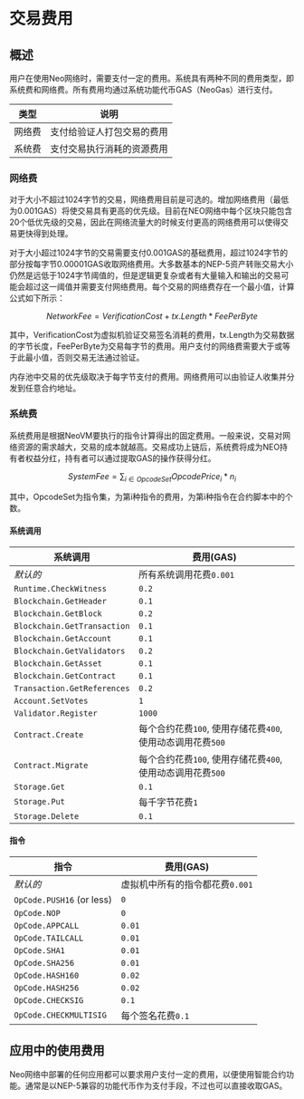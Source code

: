 # 交易费用

## 概述

用户在使用Neo网络时，需要支付一定的费用。系统具有两种不同的费用类型，即系统费和网络费。所有费用均通过系统功能代币GAS（NeoGas）进行支付。

| 类型| 说明|
|-------------|---------------------------------------------------------------------|
| 网络费|支付给验证人打包交易的费用|
| 系统费| 支付交易执行消耗的资源费用 |

### 网络费

对于大小不超过1024字节的交易，网络费用目前是可选的。增加网络费用（最低为0.001GAS）将使交易具有更高的优先级。目前在NEO网络中每个区块只能包含20个低优先级的交易，因此在网络流量大的时候支付更高的网络费用可以使得交易更快得到处理。

对于大小超过1024字节的交易需要支付0.001GAS的基础费用，超过1024字节的部分按每字节0.00001GAS收取网络费用。大多数基本的NEP-5资产转账交易大小仍然是远低于1024字节阈值的，但是逻辑更复杂或者有大量输入和输出的交易可能会超过这一阈值并需要支付网络费用。每个交易的网络费存在一个最小值，计算公式如下所示：

 $$ NetworkFee = VerificationCost + tx.Length * FeePerByte $$

其中，VerificationCost为虚拟机验证交易签名消耗的费用，tx.Length为交易数据的字节长度，FeePerByte为交易每字节的费用。用户支付的网络费需要大于或等于此最小值，否则交易无法通过验证。

内存池中交易的优先级取决于每字节支付的费用。网络费用可以由验证人收集并分发到任意合约地址。

### 系统费

系统费用是根据NeoVM要执行的指令计算得出的固定费用。一般来说，交易对网络资源的需求越大，交易的成本就越高。交易成功上链后，系统费将成为NEO持有者权益分红，持有者可以通过提取GAS的操作获得分红。

$$SystemFee=\sum_{i\in OpcodeSet}OpcodePrice_{i}*n_{i}$$

其中，OpcodeSet为指令集，为第i种指令的费用，为第i种指令在合约脚本中的个数。

#### 系统调用

| 系统调用               | 费用(GAS)                                                                       |
|-----------------------------|---------------------------------------------------------------------------------|
| *默认的*                   |所有系统调用花费`0.001`  |
| `Runtime.CheckWitness`      | `0.2`                                                                           |
| `Blockchain.GetHeader`      | `0.1`                                                                           |
| `Blockchain.GetBlock`       | `0.2`                                                                           |
| `Blockchain.GetTransaction` | `0.1`                                                                           |
| `Blockchain.GetAccount`     | `0.1`                                                                           |
| `Blockchain.GetValidators`  | `0.2`                                                                           |
| `Blockchain.GetAsset`       | `0.1`                                                                           |
| `Blockchain.GetContract`    | `0.1`                                                                           |
| `Transaction.GetReferences` | `0.2`                                                                           |
| `Account.SetVotes`          | `1`                                                                             |
| `Validator.Register`        | `1000`                                                                          |
| `Contract.Create`           | 每个合约花费`100`, 使用存储花费`400`, 使用动态调用花费`500` |
| `Contract.Migrate`          | 每个合约花费`100`, 使用存储花费`400`, 使用动态调用花费`500` |
| `Storage.Get`               | `0.1`                                                                           |
| `Storage.Put`               |每千字节花费`1`                                                                  |
| `Storage.Delete`            | `0.1`                                                                           |

#### 指令

| 指令| 费用(GAS)                                           |
|---------------------------|-----------------------------------------------------|
| *默认的*                 | 虚拟机中所有的指令都花费`0.001` |
| `OpCode.PUSH16` (or less) | `0`                                                 |
| `OpCode.NOP`              | `0`                                                 |
| `OpCode.APPCALL`          | `0.01`                                              |
| `OpCode.TAILCALL`         | `0.01`                                              |
| `OpCode.SHA1`             | `0.01`                                              |
| `OpCode.SHA256`           | `0.01`                                              |
| `OpCode.HASH160`          | `0.02`                                              |
| `OpCode.HASH256`          | `0.02`                                              |
| `OpCode.CHECKSIG`         | `0.1`                                               |
| `OpCode.CHECKMULTISIG`    | 每个签名花费`0.1`                               |

## 应用中的使用费用
Neo网络中部署的任何应用都可以要求用户支付一定的费用，以便使用智能合约功能。通常是以NEP-5兼容的功能代币作为支付手段，不过也可以直接收取GAS。


